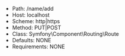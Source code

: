 - Path: /name/add
- Host: localhost
- Scheme: http|https
- Method: PUT|POST
- Class: Symfony\Component\Routing\Route
- Defaults: NONE
- Requirements: NONE